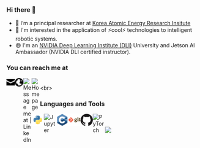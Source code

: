 ### Hi there 👋

- 🔭 I’m a principal researcher at [Korea Atomic Energy Research Insitute](https://www.kaeri.re.kr)
- 👯 I'm interested in the application of ⚡cool⚡ technologies to intelligent robotic systems.
- 😄 I'm an [NVIDIA Deep Learning Institute (DLI)](https://www.nvidia.com/en-us/training/) University and Jetson AI Ambassador (NVIDIA DLI certified instructor).

### You can reach me at

[<img align="left" alt="Email me" width="22px" src="https://raw.githubusercontent.com/iconic/open-iconic/master/svg/envelope-closed.svg" />][email]
[<img align="left" alt="Portfolio" width="22px" src="https://raw.githubusercontent.com/iconic/open-iconic/master/svg/globe.svg" />][website]
[<img align="left" alt="Message me at | LinkedIn" width="22px" src="https://cdn.jsdelivr.net/npm/simple-icons@v3/icons/linkedin.svg" />][linkedin]
[<img align="left" alt="Homepage" width="22px" src="https://github.com/joosm/joosm/assets/3192324/4a9d7a2e-9994-4d67-ba6b-b43cce8ef030" />](http://www.sungmoonjoo.com/)

<br><br\>

### Languages and Tools

<img align="left" alt="Python" width="32px" src="https://raw.githubusercontent.com/github/explore/80688e429a7d4ef2fca1e82350fe8e3517d3494d/topics/python/python.png" />
<img align="left" alt="Jupyter" width="32px" src="https://upload.wikimedia.org/wikipedia/commons/thumb/3/38/Jupyter_logo.svg/1200px-Jupyter_logo.svg.png" />
<img align="left" alt="C++" width="32px" src="https://raw.githubusercontent.com/github/explore/80688e429a7d4ef2fca1e82350fe8e3517d3494d/topics/cpp/cpp.png" />
<img align="left" alt="Git" width="32px" src="https://raw.githubusercontent.com/github/explore/80688e429a7d4ef2fca1e82350fe8e3517d3494d/topics/git/git.png" />
<img align="left" alt="GitHub" width="32px" src="https://raw.githubusercontent.com/github/explore/78df643247d429f6cc873026c0622819ad797942/topics/github/github.png" />
<img align="left" alt="PyTorch" width="32px" src="https://pytorch.org/assets/images/pytorch-logo.png" />

<br>
<br>
<!-- <div> -->
<img align="left" style="height: auto; width: 40%;" class="img" src="https://github-readme-stats.vercel.app/api?username=joosm&theme=radical&show_icons=true&include_all_commits=true&hide_border=true" />
<!-- </div> -->

<!--
![joosm's GitHub stats](https://github-readme-stats.vercel.app/api?username=joosm&show_icons=true&hide_border=true)
-->

[email]: mailto:smjoo@kaeri.re.kr
[website]: https://joosm.github.io/homepage/
[linkedin]: https://kr.linkedin.com/in/sungmoon-joo-aa092767

<!--
**joosm/joosm** is a ✨ _special_ ✨ repository because its `README.md` (this file) appears on your GitHub profile.

Here are some ideas to get you started:

- 🔭 I’m currently working on ...
- 🌱 I’m currently learning ...
- 👯 I’m looking to collaborate on ...
- 🤔 I’m looking for help with ...
- 💬 Ask me about ...
- 📫 How to reach me: ...
- 😄 Pronouns: ...
- ⚡ Fun fact: ...
-->
